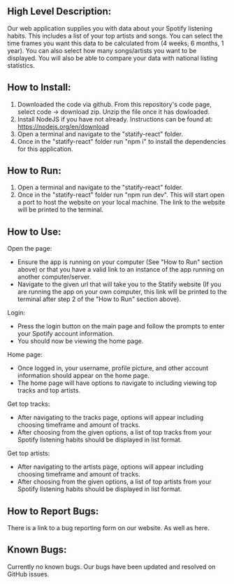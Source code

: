 ## High Level Description:

Our web application supplies you with data about your Spotify listening habits. This includes a list of your top artists and songs. You can select the time frames you want this data to be calculated from (4 weeks, 6 months, 1 year). You can also select how many songs/artists you want to be displayed. You will also be able to compare your data with national listing statistics. 

## How to Install:

1. Downloaded the code via github. From this repository's code page, select code -> download zip. Unzip the file once it has dowloaded.
2. Install NodeJS if you have not already. Instructions can be found at:
https://nodejs.org/en/download
3. Open a terminal and navigate to the "statify-react" folder.
4. Once in the "statify-react" folder run "npm i" to install the dependencies for this application.

## How to Run:

1. Open a terminal and navigate to the "statify-react" folder.
2. Once in the "statify-react" folder run "npm run dev". This will start open a port to host the website on your local machine. The link to the website will be printed to the terminal.

## How to Use:

Open the page:
- Ensure the app is running on your computer (See "How to Run" section above) or that you have a valid link to an instance of the app running on another computer/server.
- Navigate to the given url that will take you to the Statify website (If you are running the app on your own computer, this link will be printed to the terminal after step 2 of the "How to Run" section above).

Login:
- Press the login button on the main page and follow the prompts to enter your Spotify account information.
- You should now be viewing the home page.

Home page:
- Once logged in, your username, profile picture, and other account information should appear on the home page.
- The home page will have options to navigate to including viewing top tracks and top artists.

Get top tracks:
- After navigating to the tracks page, options will appear including choosing timeframe and amount of tracks.
- After choosing from the given options, a list of top tracks from your Spotify listening habits should be displayed in list format.

Get top artists:
- After navigating to the artists page, options will appear including choosing timeframe and amount of tracks.
- After choosing from the given options, a list of top artists from your Spotify listening habits should be displayed in list format.

## How to Report Bugs:

There is a link to a bug reporting form on our website. As well as here.

## Known Bugs:

Currently no known bugs. Our bugs have been updated and resolved on GitHub issues.
